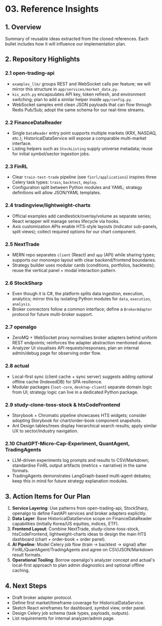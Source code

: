 ﻿# 03. Reference Insights

## 1. Overview
Summary of reusable ideas extracted from the cloned references. Each bullet includes how it will influence our implementation plan.

## 2. Repository Highlights
### 2.1 open-trading-api
- `examples_llm/` groups REST and WebSocket calls per feature; we will mirror this structure in `app/services/market_data.py`.
- `kis_auth.py` encapsulates API key, token refresh, and environment switching; plan to add a similar helper inside `app/config.py`.
- WebSocket samples emit clean JSON payloads that can flow through Redis Pub/Sub; adopt the same schema for our real-time streams.

### 2.2 FinanceDataReader
- Single `DataReader` entry point supports multiple markets (KRX, NASDAQ, etc.); HistoricalDataService will expose a comparable multi-market interface.
- Listing helpers such as `StockListing` supply universe metadata; reuse for initial symbol/sector ingestion jobs.

### 2.3 FinRL
- Clear `train-test-trade` pipeline (see `finrl/applications`) inspires three Celery task types: `train`, `backtest`, `deploy`.
- Configuration split between Python modules and YAML; strategy definitions will allow JSON/YAML templates.

### 2.4 tradingview/lightweight-charts
- Official examples add candlestick/overlay/volume as separate series; React wrapper will manage series lifecycle via hooks.
- Axis customization APIs enable HTS-style layouts (indicator sub-panels, split views); collect required options for our chart component.

### 2.5 NextTrade
- MERN repo separates `client` (React) and `app` (API) while sharing types; supports our monorepo layout with clear backend/frontend boundaries.
- Strategy builder uses modular cards (conditions, portfolios, backtests); reuse the vertical panel + modal interaction pattern.

### 2.6 StockSharp
- Even though it is C#, the platform splits data ingestion, execution, analytics; mirror this by isolating Python modules for `data`, `execution`, `analysis`.
- Broker connectors follow a common interface; define a `BrokerAdapter` protocol for future multi-broker support.

### 2.7 openalgo
- ZeroMQ + WebSocket proxy normalises broker adapters behind uniform REST endpoints; reinforces the adapter abstraction mentioned above.
- Analyzer UI visualises API requests/responses; plan an internal admin/debug page for observing order flow.

### 2.8 actual
- Local-first sync (client cache + sync server) suggests adding optional offline cache (IndexedDB) for SPA resilience.
- Modular packages (`loot-core`, `desktop-client`) separate domain logic from UI; strategy logic can live in a dedicated Python package.

### 2.9 study-clone-toss-stock & htsCodeFrontend
- Storybook + Chromatic pipeline showcases HTS widgets; consider adopting Storybook for chart/order-book component snapshots.
- Ant Design tables/trees display hierarchical search results; apply similar UX to sector/industry navigation.

### 2.10 ChatGPT-Micro-Cap-Experiment, QuantAgent, TradingAgents
- LLM-driven experiments log prompts and results to CSV/Markdown; standardise FinRL output artifacts (metrics + narrative) in the same formats.
- TradingAgents demonstrates LangGraph-based multi-agent debates; keep this in mind for future strategy explanation modules.

## 3. Action Items for Our Plan
1. **Service Layering**: Use patterns from open-trading-api, StockSharp, openalgo to define FastAPI services and broker adapters explicitly.
2. **Data Layer**: Base HistoricalDataService scope on FinanceDataReader capabilities (initially Korea/US equities, indices, ETF).
3. **Frontend Layout**: Combine NextTrade, study-clone-toss-stock, htsCodeFrontend, lightweight-charts ideas to design the main HTS dashboard (chart + order-book + order panel).
4. **AI Pipeline**: Model Celery job flow (train -> backtest -> signal) after FinRL/QuantAgent/TradingAgents and agree on CSV/JSON/Markdown result formats.
5. **Operational Tooling**: Borrow openalgo's analyzer concept and actual's local-first approach to plan admin diagnostics and optional offline caching.

## 4. Next Steps
- Draft broker adapter protocol.
- Define first market/timeframe coverage for HistoricalDataService.
- Sketch React wireframes for dashboard, symbol view, order panel.
- Design Celery job schema (task types, payloads, outputs).
- List requirements for internal analyzer/admin page.
